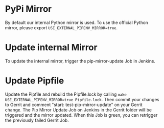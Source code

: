 # PyPi Mirror

By default our internal Python mirror is used. To use the official Python mirror, please export `USE_EXTERNAL_PIPENV_MIRROR=true`.

# Update internal Mirror

To update the internal mirror, trigger the pip-mirror-update Job in Jenkins.

# Update Pipfile

Update the Pipfile and rebuild the Pipfile.lock by calling `make USE_EXTERNAL_PIPENV_MIRROR=true Pipfile.lock`.
Then commit your changes to Gerrit and comment "start: test-pip-mirror-update" on your Gerrit change.
The Pip Mirror Update Job on Jenkins in the Gerrit folder will be triggered and the mirror updated.
When this Job is green, you can retrigger the previously failed Gerrit Job.
